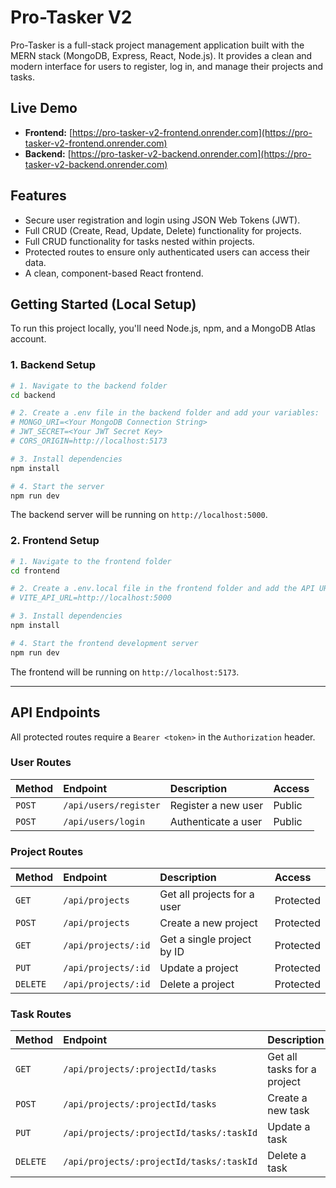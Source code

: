 
# Pro-Tasker V2

Pro-Tasker is a full-stack project management application built with the MERN stack (MongoDB, Express, React, Node.js). It provides a clean and modern interface for users to register, log in, and manage their projects and tasks.

## Live Demo

* **Frontend:** [https://pro-tasker-v2-frontend.onrender.com](https://pro-tasker-v2-frontend.onrender.com)
* **Backend:** [https://pro-tasker-v2-backend.onrender.com](https://pro-tasker-v2-backend.onrender.com)

## Features

* Secure user registration and login using JSON Web Tokens (JWT).
* Full CRUD (Create, Read, Update, Delete) functionality for projects.
* Full CRUD functionality for tasks nested within projects.
* Protected routes to ensure only authenticated users can access their data.
* A clean, component-based React frontend.

## Getting Started (Local Setup)

To run this project locally, you'll need Node.js, npm, and a MongoDB Atlas account.

### 1. Backend Setup

```bash
# 1. Navigate to the backend folder
cd backend

# 2. Create a .env file in the backend folder and add your variables:
# MONGO_URI=<Your MongoDB Connection String>
# JWT_SECRET=<Your JWT Secret Key>
# CORS_ORIGIN=http://localhost:5173

# 3. Install dependencies
npm install

# 4. Start the server
npm run dev
````

The backend server will be running on `http://localhost:5000`.

### 2\. Frontend Setup

```bash
# 1. Navigate to the frontend folder
cd frontend

# 2. Create a .env.local file in the frontend folder and add the API URL:
# VITE_API_URL=http://localhost:5000

# 3. Install dependencies
npm install

# 4. Start the frontend development server
npm run dev
```

The frontend will be running on `http://localhost:5173`.

-----

## API Endpoints

All protected routes require a `Bearer <token>` in the `Authorization` header.

### User Routes

| Method | Endpoint              | Description              | Access |
| :----- | :-------------------- | :----------------------- | :----- |
| `POST` | `/api/users/register` | Register a new user      | Public |
| `POST` | `/api/users/login`    | Authenticate a user      | Public |

### Project Routes

| Method   | Endpoint           | Description                 | Access     |
| :------- | :----------------- | :-------------------------- | :--------- |
| `GET`    | `/api/projects`    | Get all projects for a user | Protected  |
| `POST`   | `/api/projects`    | Create a new project        | Protected  |
| `GET`    | `/api/projects/:id`| Get a single project by ID  | Protected  |
| `PUT`    | `/api/projects/:id`| Update a project            | Protected  |
| `DELETE` | `/api/projects/:id`| Delete a project            | Protected  |

### Task Routes

| Method   | Endpoint                               | Description              | Access    |
| :------- | :------------------------------------- | :----------------------- | :-------- |
| `GET`    | `/api/projects/:projectId/tasks`       | Get all tasks for a project | Protected |
| `POST`   | `/api/projects/:projectId/tasks`       | Create a new task        | Protected |
| `PUT`    | `/api/projects/:projectId/tasks/:taskId` | Update a task            | Protected |
| `DELETE` | `/api/projects/:projectId/tasks/:taskId` | Delete a task            | Protected |

```
```
